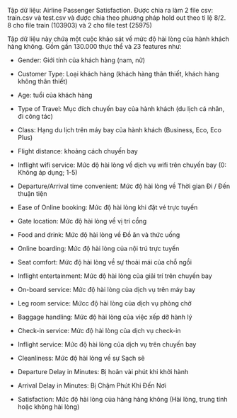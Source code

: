 Tập dữ liệu: Airline Passenger Satisfaction. Được chia ra làm 2 file csv: train.csv và test.csv và được chia theo phương pháp hold out theo tỉ lệ 8/2. 8 cho file train (103903) và 2 cho file test (25975)

Tập dữ liệu này chứa một cuộc khảo sát về mức độ hài lòng của hành khách hàng không. Gồm gần 130.000 thực thể và 23 features như:

- Gender: Giới tính của khách hàng (nam, nữ)

- Customer Type: Loại khách hàng (khách hàng thân thiết, khách hàng không thân thiết)

- Age: tuổi của khách hàng

- Type of Travel: Mục đích chuyến bay của hành khách (du lịch cá nhân, đi công tác)

- Class: Hạng du lịch trên máy bay của hành khách (Business, Eco, Eco Plus)

- Flight distance: khoảng cách chuyến bay

- Inflight wifi service: Mức độ hài lòng về dịch vụ wifi trên chuyến bay (0: Không áp dụng; 1-5)

- Departure/Arrival time convenient: Mức độ hài lòng về Thời gian Đi / Đến thuận tiện

- Ease of Online booking: Mức độ hài lòng khi đặt vé trực tuyến

- Gate location: Mức độ hài lòng về vị trí cồng

- Food and drink: Mức độ hài lòng về Đồ ăn và thức uống

- Online boarding: Mức độ hài lòng của nội trú trực tuyến

- Seat comfort: Mức độ hài lòng về sự thoải mái của chỗ ngồi

- Inflight entertainment: Mức độ hài lòng của giải trí trên chuyến bay

- On-board service: Mức độ hài lòng của dịch vụ trên máy bay

- Leg room service: Mứcc độ hài lòng của dịch vụ phòng chờ

- Baggage handling: Mức độ hài lòng của việc xếp dỡ hành lý

- Check-in service: Mức độ hài lòng của dịch vụ check-in

- Inflight service: Mức độ hài lòng của dịch vụ trên chuyến bay

- Cleanliness: Mức độ hài lòng về sự Sạch sẽ

- Departure Delay in Minutes: Bị hoãn vài phút khi khởi hành

- Arrival Delay in Minutes: Bị Chậm Phút Khi Đến Nơi

- Satisfaction: Mức độ hài lòng của hãng hàng không (Hài lòng, trung tính hoặc không hài lòng)
